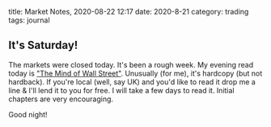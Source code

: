 title: Market Notes, 2020-08-22 12:17
date: 2020-8-21
category: trading
tags: journal 

## It's Saturday!

The markets were closed today. 
It's been a rough week.
My evening read today is ["The Mind of Wall Street"](https://www.bookfinder.com/search/?author=levy+&title=mind+of+wall+street&lang=en&isbn=&destination=gb&currency=GBP&mode=basic&st=sr&ac=qr). 
Unusually (for me), it's hardcopy (but not hardback). If you're local (well, say UK) and you'd like to read it drop me a line & I'll lend it to you for free. I will take a few days to read it. Initial chapters are very encouraging.

Good night!
